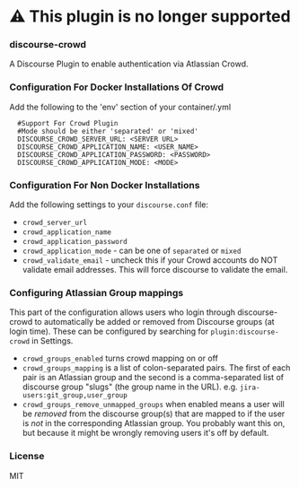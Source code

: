 # ⚠️ This plugin is no longer supported

### discourse-crowd

A Discourse Plugin to enable authentication via Atlassian Crowd.


### Configuration For Docker Installations Of Crowd

Add the following to the 'env' section of your container/<app>.yml


`  #Support For Crowd Plugin`  
`  #Mode should be either 'separated' or 'mixed'`  
`  DISCOURSE_CROWD_SERVER_URL: <SERVER URL>`  
`  DISCOURSE_CROWD_APPLICATION_NAME: <USER_NAME>`  
`  DISCOURSE_CROWD_APPLICATION_PASSWORD: <PASSWORD>`  
`  DISCOURSE_CROWD_APPLICATION_MODE: <MODE>`  



### Configuration For Non Docker Installations

Add the following settings to your `discourse.conf` file:

- `crowd_server_url`
- `crowd_application_name`
- `crowd_application_password`
- `crowd_application_mode` - can be one of `separated` or `mixed`
- `crowd_validate_email` - uncheck this if your Crowd accounts do NOT validate email addresses.  This will force discourse to validate the email.

  
### Configuring Atlassian Group mappings

This part of the configuration allows users who login through discourse-crowd to automatically be added or removed from Discourse groups (at login time).
These can be configured by searching for `plugin:discourse-crowd` in Settings.
- `crowd_groups_enabled` turns crowd mapping on or off
- `crowd_groups_mapping` is a list of colon-separated pairs. The first of each pair is an Atlassian group and the second is a comma-separated list of discourse group "slugs" (the group name in the URL). e.g. `jira-users:git_group,user_group`
- `crowd_groups_remove_unmapped_groups` when enabled means a user will be _removed_ from the discourse group(s) that are mapped to if the user is _not_ in the corresponding Atlassian group.  You probably want this on, but because it might be wrongly removing users it's off by default.
  
### License

MIT

